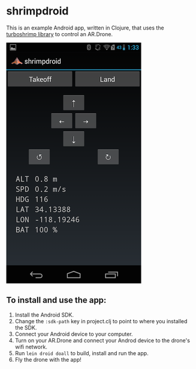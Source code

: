# shrimpdroid

This is an example Android app, written in Clojure, that uses the
[turboshrimp library](https://github.com/wiseman/turboshrimp) to
control an AR.Drone.

![shrimpdroid screenshot](/media/screenshots/shrimpdroid-s.png?raw=true "caption")

## To install and use the app:

1. Install the Android SDK.
2. Change the `:sdk-path` key in project.clj to point to where you installed the SDK.
3. Connect your Android device to your computer.
4. Turn on your AR.Drone and connect your Androd device to the drone's wifi network.
4. Run `lein droid doall` to build, install and run the app.
5. Fly the drone with the app!
